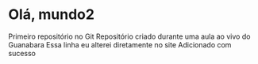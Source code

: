 # Olá, mundo2
 Primeiro repositório no Git
Repositório criado durante uma aula ao vivo do Guanabara
Essa linha eu alterei diretamente no site
Adicionado com sucesso


